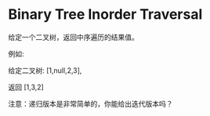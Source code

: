 # Binary Tree Inorder Traversal

给定一个二叉树，返回中序遍历的结果值。

例如:

给定二叉树: [1,null,2,3],

返回 [1,3,2]

注意：递归版本是非常简单的，你能给出迭代版本吗？